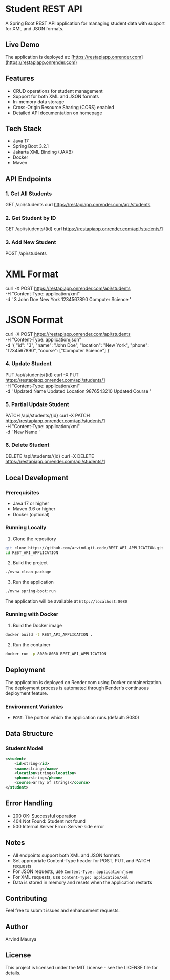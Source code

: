 # Student REST API

A Spring Boot REST API application for managing student data with support for XML and JSON formats.

## Live Demo
The application is deployed at: [https://restapiapp.onrender.com](https://restapiapp.onrender.com)

## Features
- CRUD operations for student management
- Support for both XML and JSON formats
- In-memory data storage
- Cross-Origin Resource Sharing (CORS) enabled
- Detailed API documentation on homepage

## Tech Stack
- Java 17
- Spring Boot 3.2.1
- Jakarta XML Binding (JAXB)
- Docker
- Maven

## API Endpoints

### 1. Get All Students 
GET /api/students
curl https://restapiapp.onrender.com/api/students

### 2. Get Student by ID
GET /api/students/{id}
curl https://restapiapp.onrender.com/api/students/1

### 3. Add New Student
POST /api/students
# XML Format
curl -X POST https://restapiapp.onrender.com/api/students \
     -H "Content-Type: application/xml" \
     -d '<student>
            <id>3</id>
            <name>John Doe</name>
            <location>New York</location>
            <phone>1234567890</phone>
            <course>Computer Science</course>
        </student>'

# JSON Format
curl -X POST https://restapiapp.onrender.com/api/students \
     -H "Content-Type: application/json" \
     -d '{
            "id": "3",
            "name": "John Doe",
            "location": "New York",
            "phone": "1234567890",
            "course": ["Computer Science"]
        }'

### 4. Update Student
PUT /api/students/{id}
curl -X PUT https://restapiapp.onrender.com/api/students/1 \
     -H "Content-Type: application/xml" \
     -d '<student>
            <name>Updated Name</name>
            <location>Updated Location</location>
            <phone>9876543210</phone>
            <course>Updated Course</course>
        </student>'

### 5. Partial Update Student
PATCH /api/students/{id}
curl -X PATCH https://restapiapp.onrender.com/api/students/1 \
     -H "Content-Type: application/xml" \
     -d '<student>
            <name>New Name</name>
        </student>'

### 6. Delete Student
DELETE /api/students/{id}
curl -X DELETE https://restapiapp.onrender.com/api/students/1

## Local Development

### Prerequisites
- Java 17 or higher
- Maven 3.6 or higher
- Docker (optional)

### Running Locally

1. Clone the repository
```bash
git clone https://github.com/arvind-git-code/REST_API_APPLICATION.git
cd REST_API_APPLICATION
```

2. Build the project
```bash
./mvnw clean package
```

3. Run the application
```bash
./mvnw spring-boot:run
```

The application will be available at `http://localhost:8080`

### Running with Docker

1. Build the Docker image
```bash
docker build -t REST_API_APPLICATION .
```

2. Run the container
```bash
docker run -p 8080:8080 REST_API_APPLICATION
```

## Deployment

The application is deployed on Render.com using Docker containerization. The deployment process is automated through Render's continuous deployment feature.

### Environment Variables
- `PORT`: The port on which the application runs (default: 8080)

## Data Structure

### Student Model
```xml
<student>
    <id>string</id>
    <name>string</name>
    <location>string</location>
    <phone>string</phone>
    <course>array of strings</course>
</student>
```

## Error Handling
- 200 OK: Successful operation
- 404 Not Found: Student not found
- 500 Internal Server Error: Server-side error

## Notes
- All endpoints support both XML and JSON formats
- Set appropriate Content-Type header for POST, PUT, and PATCH requests
- For JSON requests, use `Content-Type: application/json`
- For XML requests, use `Content-Type: application/xml`
- Data is stored in memory and resets when the application restarts

## Contributing
Feel free to submit issues and enhancement requests.

## Author
Arvind Maurya

## License
This project is licensed under the MIT License - see the LICENSE file for details.
